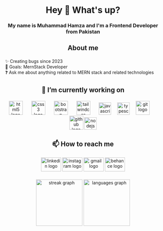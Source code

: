 <h1 align="center">Hey 👋 What's up?</h1>

###

<h3 align="center">My name is Muhammad Hamza and I'm a Frontend Developer from Pakistan</h3>

###

<h2 align="center">About me</h2>

###

<p align="left">✨ Creating bugs since 2023<br>🎯 Goals: MernStack Developer<br>❓ Ask me about anything related to MERN stack and related technologies</p>

###

<h2 align="center">🔭 I’m currently working on</h2>

###

<div align="center">
  <img src="https://cdn.jsdelivr.net/gh/devicons/devicon/icons/html5/html5-original.svg" height="45" alt="html5 logo"  />
  <img width="20" />
  <img src="https://cdn.jsdelivr.net/gh/devicons/devicon/icons/css3/css3-original.svg" height="45" alt="css3 logo"  />
  <img width="20" />
  <img src="https://skillicons.dev/icons?i=bootstrap" height="45" alt="bootstrap logo"  />
  <img width="20" />
  <img src="https://cdn.simpleicons.org/tailwindcss/06B6D4" height="45" alt="tailwindcss logo"  />
  <img width="20" />
  <img src="https://skillicons.dev/icons?i=js" height="40" alt="javascript logo"  />
  <img width="12" />
   <img src="https://skillicons.dev/icons?i=ts" height="40" alt="typescript logo"  />
  <img width="12" />
  <img src="https://cdn.jsdelivr.net/gh/devicons/devicon/icons/git/git-original.svg" height="45" alt="git logo"  />
  <img width="20" />
  <img src="https://skillicons.dev/icons?i=github" height="45" alt="github logo"  />
  <img src="https://skillicons.dev/icons?i=nodejs" height="40" alt="nodejs logo"  />
</div>

###

<h2 align="center">📫 How to reach me</h2>

###

<div align="center">
  <img src="https://raw.githubusercontent.com/maurodesouza/profile-readme-generator/master/src/assets/icons/social/linkedin/default.svg" width="65" height="45" alt="linkedin logo"  />
  <img src="https://raw.githubusercontent.com/maurodesouza/profile-readme-generator/master/src/assets/icons/social/instagram/default.svg" width="65" height="45" alt="instagram logo"  />
  <img src="https://raw.githubusercontent.com/maurodesouza/profile-readme-generator/master/src/assets/icons/social/gmail/default.svg" width="65" height="45" alt="gmail logo"  />
  <img src="https://raw.githubusercontent.com/maurodesouza/profile-readme-generator/master/src/assets/icons/social/behance/default.svg" width="65" height="45" alt="behance logo"  />
</div>

###

<div align="center">
  <img src="https://streak-stats.demolab.com?user=Hamzaabro5&locale=en&mode=daily&theme=dracula&hide_border=false&border_radius=5&order=3" height="150" alt="streak graph"  />
  <img src="https://github-readme-stats.vercel.app/api/top-langs?username=Hamzaabro5&locale=en&hide_title=false&layout=compact&card_width=320&langs_count=5&theme=dracula&hide_border=false&order=2" height="150" alt="languages graph"  />
</div>

###
